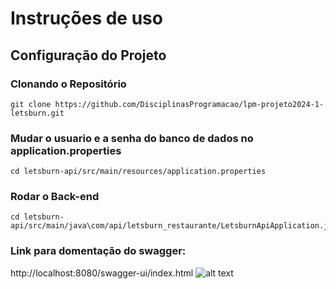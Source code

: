 # Instruções de uso

## Configuração do Projeto

### Clonando o Repositório

```
git clone https://github.com/DisciplinasProgramacao/lpm-projeto2024-1-letsburn.git
````

### Mudar o usuario e a senha do banco de dados no application.properties

```
cd letsburn-api/src/main/resources/application.properties
```

### Rodar o Back-end

```
cd letsburn-api/src/main/java\com/api/letsburn_restaurante/LetsburnApiApplication.java
```

### Link para domentação do swagger:
http://localhost:8080/swagger-ui/index.html 
![alt text](image.png)